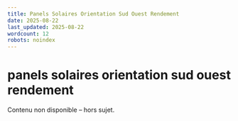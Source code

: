```yaml
---
title: Panels Solaires Orientation Sud Ouest Rendement
date: 2025-08-22
last_updated: 2025-08-22
wordcount: 12
robots: noindex
---
```


# panels solaires orientation sud ouest rendement

Contenu non disponible – hors sujet.
